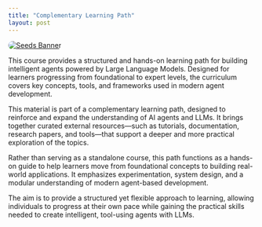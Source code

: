 ```yaml
---
title: "Complementary Learning Path"
layout: post
---
```


<div style="display: flex;">
    <a href="https://www.dandilyonn.com" target="_blank">
        <img src="{{ '/assets/images/banner_seeds.png' | relative_url }}" alt="Seeds Banner"
             style="width: auto; height: auto; border-radius: 12px;" />
    </a>
</div>

This course provides a structured and hands-on learning path for building intelligent agents powered by Large Language Models. Designed for learners progressing from foundational to expert levels, the curriculum covers key concepts, tools, and frameworks used in modern agent development.

This material is part of a complementary learning path, designed to reinforce and expand the understanding of AI agents and LLMs. It brings together curated external resources—such as tutorials, documentation, research papers, and tools—that support a deeper and more practical exploration of the topics.


Rather than serving as a standalone course, this path functions as a hands-on guide to help learners move from foundational concepts to building real-world applications. It emphasizes experimentation, system design, and a modular understanding of modern agent-based development.

The aim is to provide a structured yet flexible approach to learning, allowing individuals to progress at their own pace while gaining the practical skills needed to create intelligent, tool-using agents with LLMs.